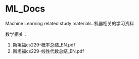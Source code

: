 # ML_Docs
Machine Learning related study materials.
机器相关的学习资料

数学相关：
  1. 斯坦福cs229-概率总结_EN.pdf
  2. 斯坦福cs229-线性代数总结_EN.pdf

